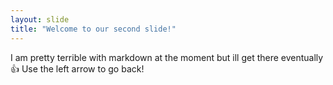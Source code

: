 ```yaml
---
layout: slide
title: "Welcome to our second slide!"
---
```

I am pretty terrible with markdown at the moment but ill get there eventually :+1: 
Use the left arrow to go back!
